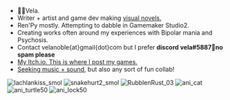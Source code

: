 - 🦘🦌Vela.
- Writer + artist and game dev making [visual novels.](https://moondisorder.com/portfolio/rubbleandrust/) 
- Ren'Py mostly. Attempting to dabble in Gamemaker Studio2.
- Creating works often around my experiences with Bipolar mania and Psychosis. 
- Contact velanoble{at}gmail{dot}com but I prefer<strong> discord vela#5887🔑no spam please</strong>
- [My Itch.io. This is where I post my games.](https://moondisorder.itch.io/)
- [Seeking music + sound](https://docs.google.com/document/d/1AyMgd0xbqF9R99hUJr8qaqxkvrtnue8DnmamaEiw1TE/edit?usp=sharing), but also any sort of fun collab!

![lachlankiss_smol](https://user-images.githubusercontent.com/47091951/135598593-e59a7a88-ef70-448c-b9c0-fa8c5025d30c.gif)
![snakehurt2_smol](https://user-images.githubusercontent.com/47091951/135571416-f6cc2764-220a-4631-b186-ffbade57fb68.gif)
![RubblenRust_03](https://user-images.githubusercontent.com/47091951/123734296-3a73bb80-d8dc-11eb-8a66-9d42dc649b9b.gif)
![ani_cat](https://user-images.githubusercontent.com/47091951/127810728-b10a6a0b-f218-4af5-bfcc-eb75cc3ec81a.gif)
![ani_turtle50](https://user-images.githubusercontent.com/47091951/123736006-6fcdd880-d8df-11eb-8be0-f37228f7d6cb.gif)
![ani_lock50](https://user-images.githubusercontent.com/47091951/133012077-2d67ca10-a1d2-4f72-80ac-458bfc1bf427.gif)
